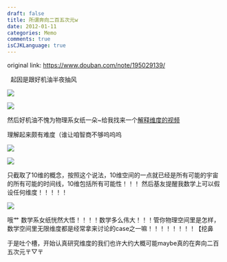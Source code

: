 ```yaml
---
draft: false
title: 所谓奔向二百五次元w
date: 2012-01-11
categories: Memo
comments: true
isCJKLanguage: true
---
```


original link: https://www.douban.com/note/195029139/

 
起因是跟好机油半夜抽风

![](../../assets/images/2012/01/p195029139-1.jpg)



![](../../assets/images/2012/01/p195029139-2.jpg)




然后好机油不愧为物理系女纸一朵~给我找来一个[解释维度的视频](http://www.tudou.com/programs/view/Hp78Uko1yzU/)

理解起来颇有难度（谁让咱智商不够呜呜呜

![](../../assets/images/2012/01/p195029139-4.jpg)



![](../../assets/images/2012/01/p195029139-5.jpg)


只截取了10维的概念，按照这个说法，10维空间的一点就已经是所有可能的宇宙的所有可能的时间线，10维包括所有可能性！！！
然后基友提醒我数学上可以假设任何维度！！！！！

![](../../assets/images/2012/01/p195029139-6.jpg)


哦艹 数学系女纸恍然大悟！！！！数学多么伟大！！！管你物理空间里是怎样，数学空间里无限维度都是经常拿来讨论的case之一嘛！！！！！！！！【挖鼻

于是吐个槽，开始认真研究维度的我们也许大约大概可能maybe真的在奔向二百五次元〒▽〒
